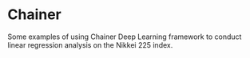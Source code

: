 # Chainer

Some examples of using Chainer Deep Learning framework to conduct linear regression analysis on the Nikkei 225 index.

